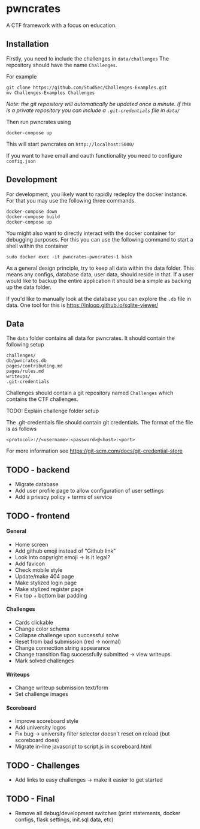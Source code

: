 # pwncrates
A CTF framework with a focus on education.


## Installation
Firstly, you need to include the challenges in `data/challenges`
The repository should have the name `Challenges`.

For example
```commandline
git clone https://github.com/StudSec/Challenges-Examples.git 
mv Challenges-Examples Challenges
```

*Note: the git repository will automatically be updated
once a minute. If this is a private repository you can include
a `.git-credentials` file in `data/`*

Then run pwncrates using
```commandline
docker-compose up
```
This will start pwncrates on `http://localhost:5000/`

If you want to have email and oauth functionality you need to configure `config.json`

## Development
For development, you likely want to rapidly redeploy the docker
instance. For that you may use the following three commands.
```commandline
docker-compose down
docker-compose build
docker-compose up
```

You might also want to directly interact with the docker container for
debugging purposes. For this you can use the following command to start a
shell within the container
```commandline
sudo docker exec -it pwncrates-pwncrates-1 bash
```

As a general design principle, try to keep all data within the data folder.
This means any configs, database data, user data, should reside in that. If 
a user would like to backup the entire application it should be a simple as
backing up the data folder.

If you'd like to manually look at the database you can explore the `.db` file
in data. One tool for this is https://inloop.github.io/sqlite-viewer/

## Data
The `data` folder contains all data for pwncrates. It should contain the
following setup
```commandline
challenges/
db/pwncrates.db
pages/contributing.md
pages/rules.md
writeups/
.git-credentials
```

Challenges should contain a git repository named `Challenges` which contains
the CTF challenges. 

TODO: Explain challenge folder setup

The .git-credentials file should contain git credentials. The format of
the file is as follows
```commandline
<protocol>://<username>:<password>@<host>:<port>
```
For more information see
https://git-scm.com/docs/git-credential-store

## TODO - backend
- Migrate database
- Add user profile page to allow configuration of user settings
- Add a privacy policy + terms of service

## TODO - frontend
#### General
- Home screen
- Add github emoji instead of "Github link"
- Look into copyright emoji -> is it legal?
- Add favicon
- Check mobile style
- Update/make 404 page
- Make stylized login page
- Make stylized register page
- Fix top + bottom bar padding

#### Challenges
- Cards clickable
- Change color schema
- Collapse challenge upon successful solve
- Reset from bad submission (red -> normal)
- Change connection string appearance
- Change transition flag successfully submitted -> view writeups
- Mark solved challenges

#### Writeups
- Change writeup submission text/form
- Set challenge images

#### Scoreboard
- Improve scoreboard style
- Add university logos
- Fix bug -> university filter selector doesn't reset on reload (but scoreboard does)
- Migrate in-line javascript to script.js in scoreboard.html

## TODO - Challenges
- Add links to easy challenges -> make it easier to get started

## TODO - Final
- Remove all debug/development switches (print statements, docker configs, flask settings, init.sql data, etc)
